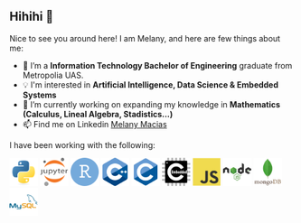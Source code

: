 ## Hihihi 👋
Nice to see you around here! 
I am Melany, and here are few things about me:

-  🚀 I’m a **Information Technology Bachelor of Engineering** graduate from Metropolia UAS.
- :bulb: I'm interested in **Artificial Intelligence, Data Science &  Embedded Systems**
- 🔭 I’m currently working on expanding my knowledge in **Mathematics (Calculus, Lineal Algebra, Stadistics...)**
- 📫 Find me on Linkedin [Melany Macias](https://www.linkedin.com/in/melanymacias/)

I have been working with the following:<br/> 
<div>
<img title="Python" alt="Python" src="https://raw.githubusercontent.com/devicons/devicon/master/icons/python/python-original.svg" width="50" height="50" />
<img title="Jupyter" alt="Jupyter" src="https://raw.githubusercontent.com/devicons/devicon/1119b9f84c0290e0f0b38982099a2bd027a48bf1/icons/jupyter/jupyter-original-wordmark.svg" width="50" height="50" /> 
<img title="R" alt="R" src= "https://raw.githubusercontent.com/devicons/devicon/master/icons/rstudio/rstudio-original.svg" width="50" height= "50" />
<img title="C++" alt="C++" src= "https://raw.githubusercontent.com/devicons/devicon/master/icons/cplusplus/cplusplus-original.svg" width="50" height="50" />
<img title="C" alt="C" src="https://raw.githubusercontent.com/devicons/devicon/master/icons/c/c-original.svg" width="50" height="50" />
<img title="Cembedded" alt="Cembedded" src="https://raw.githubusercontent.com/devicons/devicon/1119b9f84c0290e0f0b38982099a2bd027a48bf1/icons/embeddedc/embeddedc-original-wordmark.svg" width="50" height="50" />
<img title="Javascript" alt="Javascript" src="https://raw.githubusercontent.com/devicons/devicon/1119b9f84c0290e0f0b38982099a2bd027a48bf1/icons/javascript/javascript-original.svg" width="50" height="50" />
<img title="Nodejs" alt="Nodejs" src="https://raw.githubusercontent.com/devicons/devicon/1119b9f84c0290e0f0b38982099a2bd027a48bf1/icons/nodejs/nodejs-original-wordmark.svg" width="50" height="50" />
<img title="MongoDB" alt="MongoDB" src="https://raw.githubusercontent.com/devicons/devicon/1119b9f84c0290e0f0b38982099a2bd027a48bf1/icons/mongodb/mongodb-original-wordmark.svg" width="50" height="50" />
<img title="MySQL" alt="MySQL" src="https://raw.githubusercontent.com/devicons/devicon/1119b9f84c0290e0f0b38982099a2bd027a48bf1/icons/mysql/mysql-original-wordmark.svg" width="50" height="50" />
</div>
